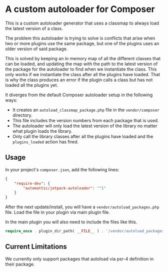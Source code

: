 A custom autoloader for Composer
=====================================

This is a custom autoloader generator that uses a classmap to always load the latest version of a class.

The problem this autoloader is trying to solve is conflicts that arise when two or more plugins use the same package, but one of the plugins uses an older version of said package.

This is solved by keeping an in memory map of all the different classes that can be loaded, and updating the map with the path to the latest version of the package for the autoloader to find when we instantiate the class.
This only works if we instantiate the class after all the plugins have loaded. That is why the class produces an error if the plugin calls a class but has not loaded all the plugins yet.

It diverges from the default Composer autoloader setup in the following ways:

* It creates an `autoload_classmap_package.php` file in the `vendor/composer` directory.
* This file includes the version numbers from each package that is used. 
* The autoloader will only load the latest version of the library no matter what plugin loads the library. 
* Only call the library classes after all the plugins have loaded and the `plugins_loaded` action has fired.


Usage
-----

In your project's `composer.json`, add the following lines:

```json
{
    "require-dev": {
        "automattic/jetpack-autoloader": "^1"
    }
}
```

After the next update/install, you will have a `vendor/autoload_packages.php` file.
Load the file in your plugin via main plugin file.

In the main plugin you will also need to include the files like this.
```php
require_once . plugin_dir_path( __FILE__ ) . '/vendor/autoload_packages.php';
```


Current Limitations
-----

We currently only support packages that autoload via psr-4 definition in their package.
